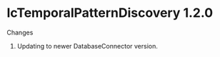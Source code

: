 IcTemporalPatternDiscovery 1.2.0
================================

Changes

1. Updating to newer DatabaseConnector version.